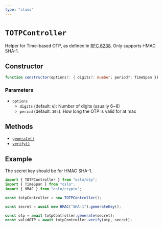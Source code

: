 ```yaml
---
type: "class"
---
```


# `TOTPController`

Helper for Time-based OTP, as defined in [RFC 6238](https://datatracker.ietf.org/doc/html/rfc6238). Only supports HMAC SHA-1.

## Constructor

```ts
function constructor(options?: { digits?: number; period?: TimeSpan }): this;
```

### Parameters

- `options`
  - `digits` (default: `6`): Number of digits (usually 6~8)
  - `period` (default: `30s`): How long the OTP is valid for at max

## Methods

- [`generate()`](ref:otp/TOTPController)
- [`verify()`](ref:otp/TOTPController)

## Example

The secret key should be for HMAC SHA-1.

```ts
import { TOTPController } from "oslo/otp";
import { TimeSpan } from "oslo";
import { HMAC } from "oslo/crypto";

const totpController = new TOTPController();

const secret = await new HMAC("SHA-1").generateKey();

const otp = await totpController.generate(secret);
const validOTP = await totpController.verify(otp, secret);
```
